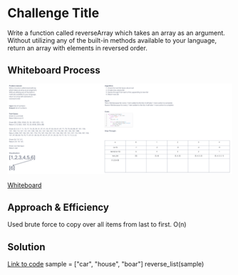 # Challenge Title
Write a function called reverseArray which takes an array as an argument. Without utilizing any of the built-in methods available to your language, return an array with elements in reversed order.

## Whiteboard Process
![Whiteboard image](whiteboard.png)

[Whiteboard](https://mikeshen926191.invisionapp.com/freehand/Code-Challenge-01-sv3HJUCTn?dsid_h=636e74e165c5531051b0873e4688b39f544ff7ad527c03572b07ffa9374a3fa2&uid_h=cb08dec7ece6a9f52098e8b9edfd4330e40a53876f81c120382ecff9ccb5784d)

## Approach & Efficiency
Used brute force to copy over all items from last to first.
O(n)

## Solution
[Link to code](https://github.com/mikeshen7/data-structures-and-algorithms/blob/main/python/code_challenges/array_reverse/array_reverse.py)
sample = ["car", "house", "boar"]
reverse_list(sample)
